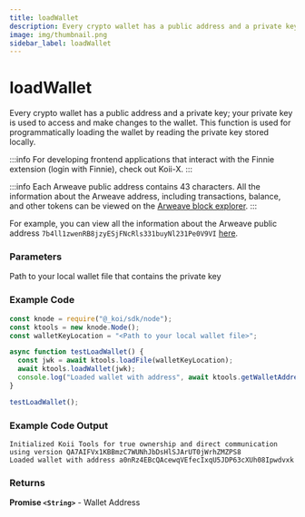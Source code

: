 ```yaml
---
title: loadWallet
description: Every crypto wallet has a public address and a private key; your private key is used to access and make changes from the wallet. This function is used for programmatically loading the wallet by reading the private key stored locally.
image: img/thumbnail.png
sidebar_label: loadWallet
---
```


# loadWallet

Every crypto wallet has a public address and a private key; your private key is used to access and make changes to the wallet. This function is used for programmatically loading the wallet by reading the private key stored locally.

:::info
For developing frontend applications that interact with the Finnie extension (login with Finnie), check out Koii-X.
:::

:::info
Each Arweave public address contains 43 characters. All the information about the Arweave address, including transactions, balance, and other tokens can be viewed on the [Arweave block explorer](https://viewblock.io/arweave).
:::

For example, you can view all the information about the Arweave public address `7b4ll1zwenRB8jzyESjFNcRls331buyNl231Pe0V9VI` [here](https://viewblock.io/arweave/address/7b4ll1zwenRB8jzyESjFNcRls331buyNl231Pe0V9VI).

### Parameters

Path to your local wallet file that contains the private key

### Example Code

```jsx
const knode = require("@_koi/sdk/node");
const ktools = new knode.Node();
const walletKeyLocation = "<Path to your local wallet file>";

async function testLoadWallet() {
  const jwk = await ktools.loadFile(walletKeyLocation);
  await ktools.loadWallet(jwk);
  console.log("Loaded wallet with address", await ktools.getWalletAddress());
}

testLoadWallet();
```

### Example Code Output

```
Initialized Koii Tools for true ownership and direct communication using version QA7AIFVx1KBBmzC7WUNhJbDsHlSJArUT0jWrhZMZPS8
Loaded wallet with address a0nRz4EBcQAcewqVEfecIxqU5JDP63cXUh08Ipwdvxk
```

### Returns

**Promise `<String>`** - Wallet Address&#x20;
